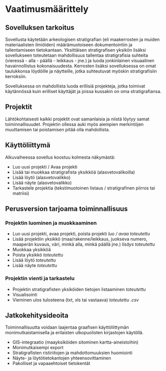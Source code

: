 # Vaatimusmäärittely

## Sovelluksen tarkoitus

Sovellusta käytetään arkeologisen stratigrafian (eli maakerrosten ja muiden materiaalisten ilmiöiden)  määrämuotoiseen dokumentointiin ja tallentamiseen tietokantaan. Yksittäisen stratigrafisen yksikön lisäksi sovellukseen toteutetaan mahdollisuus tallentaa stratigrafisia suhteita (vieressä - alla - päällä - leikkaus - jne.) ja luoda jonkinlainen visuaalinen havainnollistus kokonaisuudesta. Kerrosten lisäksi sovelluksessa on omat taulukkonsa löydöille ja näytteille, jotka suhteutuvat myöskin stratigrafisiin kerroksiin.

 Sovelluksessa on mahdollista luoda erillisiä projekteja, jotka toimivat käytännössä kuin erilliset käyttäjät ja joissa kussakin on oma stratigrafiansa.

## Projektit
Lähtökohtaisesti kaikki projektit ovat samanlaisia ja niistä löytyy samat toiminnallisuudet. Projektin ollessa auki myös aiempien merkintöjen muuttamisen tai poistamisen pitää olla mahdollista. 

## Käyttöliittymä
Alkuvaiheessa sovellus koostuu kolmesta näkymästä:
* Luo uusi projekti / Avaa projekti 
* Lisää tai muokkaa stratigrafista yksikköä (alasvetovalikoilla) 
* Lisää löytö (alasvetovalikko) 
* Lisää näyte (alasvetovalikko) 
* Tarkastele projektia (tekstimuotoinen listaus / stratigrafinen piirros tai matriisi)

## Perusversion tarjoama toiminnallisuus

### Projektin luominen ja muokkaaminen
* Luo uusi projekti, avaa projekti, poista projekti *luo / avaa toteutettu*
* Lisää projektiin yksikkö (maa/rakenne/leikkaus, juokseva numero, maaperän kuvaus, väri, minkä alla, minkä päällä jne.) *lisäys toteutettu*
* Muokkaa yksikköä
* Poista yksikkö *toteutettu*
* Lisää löytö *toteutettu*
* Lisää näyte *toteutettu*

### Projektin vienti ja tarkastelu
* Projektin stratigrafisten yksiköiden tietojen listaaminen *toteutettu*
* Visualisointi
* Vieminen ulos tulosteena (txt, xls tai vastaava) *toteutettu .csv*

## Jatkokehitysideoita
Toiminnallisuutta voidaan laajentaa graafisen käyttöliittymän monimutkaistamisella ja erilaisten ulkopuolisten kirjastojen käytöllä. 
* GIS-integraatio (maayksiköiden sitominen kartta-aineistoihin)
* Monimutkaisempi export
* Stratigrafisten ristiriitojen ja mahdottomuuksien huomiointi
* Näyte- ja löytötietokantojen yhteensovittaminen
* Pakolliset ja vapaaehtoiset tietokentät
